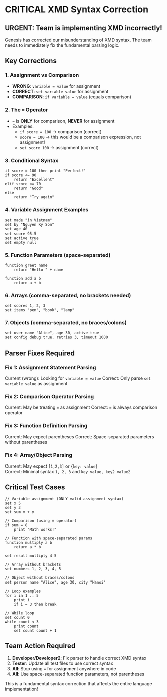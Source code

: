 # CRITICAL XMD Syntax Correction

## URGENT: Team is implementing XMD incorrectly!

Genesis has corrected our misunderstanding of XMD syntax. The team needs to immediately fix the fundamental parsing logic.

## Key Corrections

### 1. Assignment vs Comparison
- **WRONG**: `variable = value` for assignment
- **CORRECT**: `set variable value` for assignment
- **COMPARISON**: `if variable = value` (equals comparison)

### 2. The `=` Operator
- `=` is **ONLY** for comparison, **NEVER** for assignment
- Examples:
  - `if score = 100` → comparison (correct)
  - `score = 100` → this would be a comparison expression, not assignment!
  - `set score 100` → assignment (correct)

### 3. Conditional Syntax
```xmd
if score = 100 then print "Perfect!"
if score <= 90
    return "Excellent" 
elif score <= 70
    return "Good"
else
    return "Try again"
```

### 4. Variable Assignment Examples
```xmd
set made "in Vietnam"
set by "Nguyen Ky Son" 
set age 40
set score 95.5
set active true
set empty null
```

### 5. Function Parameters (space-separated)
```xmd
function greet name
    return "Hello " + name

function add a b
    return a + b
```

### 6. Arrays (comma-separated, no brackets needed)
```xmd
set scores 1, 2, 3
set items "pen", "book", "lamp"
```

### 7. Objects (comma-separated, no braces/colons)
```xmd
set user name "Alice", age 30, active true
set config debug true, retries 3, timeout 1000
```

## Parser Fixes Required

### Fix 1: Assignment Statement Parsing
Current (wrong): Looking for `variable = value`
Correct: Only parse `set variable value` as assignment

### Fix 2: Comparison Operator Parsing  
Current: May be treating `=` as assignment
Correct: `=` is always comparison operator

### Fix 3: Function Definition Parsing
Current: May expect parentheses
Correct: Space-separated parameters without parentheses

### Fix 4: Array/Object Parsing
Current: May expect `[1,2,3]` or `{key: value}`  
Correct: Minimal syntax `1, 2, 3` and `key value, key2 value2`

## Critical Test Cases

```xmd
// Variable assignment (ONLY valid assignment syntax)
set x 5
set y 3  
set sum x + y

// Comparison (using = operator)
if sum = 8
    print "Math works!"

// Function with space-separated params
function multiply a b
    return a * b

set result multiply 4 5

// Array without brackets
set numbers 1, 2, 3, 4, 5

// Object without braces/colons  
set person name "Alice", age 30, city "Hanoi"

// Loop examples
for i in 1 .. 5
    print i
    if i = 3 then break

// While loop
set count 0
while count < 3
    print count
    set count count + 1
```

## Team Action Required

1. **Developer/Developer2**: Fix parser to handle correct XMD syntax
2. **Tester**: Update all test files to use correct syntax  
3. **All**: Stop using `=` for assignment anywhere in code
4. **All**: Use space-separated function parameters, not parentheses

This is a fundamental syntax correction that affects the entire language implementation!